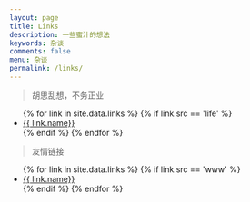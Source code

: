 ```yaml
---
layout: page
title: Links
description: 一些蜜汁的想法
keywords: 杂谈
comments: false
menu: 杂谈
permalink: /links/
---
```


> 胡思乱想，不务正业

<ul>
{% for link in site.data.links %}
  {% if link.src == 'life' %}
  <li><a href="{{ link.url }}" target="_blank">{{ link.name}}</a></li>
  {% endif %}
{% endfor %}
</ul>

> 友情链接

<ul>
{% for link in site.data.links %}
  {% if link.src == 'www' %}
  <li><a href="{{ link.url }}" target="_blank">{{ link.name}}</a></li>
  {% endif %}
{% endfor %}
</ul>
